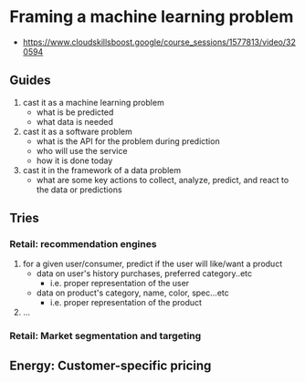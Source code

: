 # Framing a machine learning problem

<!-- markdownlint-disable MD034 -->
- https://www.cloudskillsboost.google/course_sessions/1577813/video/320594
<!-- markdownlint-enable MD034 -->

## Guides

1. cast it as a machine learning problem
   - what is be predicted
   - what data is needed
2. cast it as a software problem
   - what is the API for the problem during prediction
   - who will use the service
   - how it is done today
3. cast it in the framework of a data problem
   - what are some key actions to collect, analyze, predict, and react to the data or predictions

## Tries

### Retail: recommendation engines

1. for a given user/consumer, predict if the user will like/want a product
   - data on user's history purchases, preferred category..etc
      - i.e. proper representation of the user
   - data on product's category, name, color, spec...etc
      - i.e. proper representation of the product
2. ...

### Retail: Market segmentation and targeting

## Energy: Customer-specific pricing
